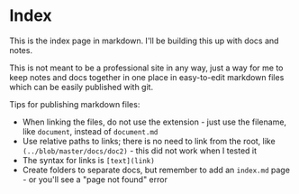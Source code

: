 # Index

This is the index page in markdown. I'll be building this up with docs and notes.

This is not meant to be a professional site in any way, just a way for me to keep notes and docs together in one place in easy-to-edit markdown files which can be easily published with git.

Tips for publishing markdown files:

- When linking the files, do not use the extension - just use the filename, like `document`, instead of `document.md`
- Use relative paths to links; there is no need to link from the root, like `(../blob/master/docs/doc2)` - this did not work when I tested it
- The syntax for links is `[text](link)`
- Create folders to separate docs, but remember to add an `index.md` page - or you'll see a "page not found" error
